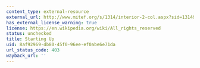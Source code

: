 ```yaml
---
content_type: external-resource
external_url: http://www.mitef.org/s/1314/interior-2-col.aspx?sid=1314&gid=5&pgid=5784
has_external_license_warning: true
license: https://en.wikipedia.org/wiki/All_rights_reserved
status: unchecked
title: Starting Up
uid: 8af92969-db80-45f0-96ee-ef0abe6e71da
url_status_code: 403
wayback_url: ''
---
```

